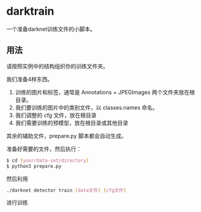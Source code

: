 # darktrain

一个准备darknet训练文件的小脚本。

## 用法

请按照实例中的结构组织你的训练文件夹。

我们准备4样东西。
1. 训练的图片和标签，通常是 Annotations + JPEGImages 两个文件夹放在根目录。
2. 我们要训练的图片中的类别文件，以 classes.names 命名。
4. 我们调整的 cfg 文件，放在根目录
5. 我们需要训练的预模型，放在根目录或其他目录

其余的辅助文件，prepare.py 脚本都会自动生成。

准备好需要的文件，然后执行：

```bash
$ cd [your/data-set/directory]
$ python3 prepare.py
```

然后利用
```bash
./darknet detector train [data文件] [cfg文件]
```
进行训练
